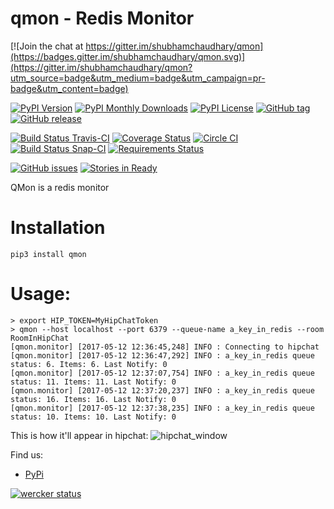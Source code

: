 qmon - Redis Monitor
====================

[![Join the chat at https://gitter.im/shubhamchaudhary/qmon](https://badges.gitter.im/shubhamchaudhary/qmon.svg)](https://gitter.im/shubhamchaudhary/qmon?utm_source=badge&utm_medium=badge&utm_campaign=pr-badge&utm_content=badge)

[![PyPI Version](https://img.shields.io/pypi/v/qmon.svg)](https://pypi.python.org/pypi/qmon) [![PyPI Monthly Downloads](https://img.shields.io/pypi/dm/qmon.svg)](https://pypi.python.org/pypi/qmon) [![PyPI License](https://img.shields.io/pypi/l/qmon.svg)](https://pypi.python.org/pypi/qmon) [![GitHub tag](https://img.shields.io/github/tag/shubhamchaudhary/qmon.svg)](https://github.com/shubhamchaudhary/qmon/releases) [![GitHub release](https://img.shields.io/github/release/shubhamchaudhary/qmon.svg)](https://github.com/shubhamchaudhary/qmon/releases/latest)

[![Build Status Travis-CI](https://travis-ci.org/shubhamchaudhary/qmon.svg)](https://travis-ci.org/shubhamchaudhary/qmon) [![Coverage Status](https://coveralls.io/repos/shubhamchaudhary/qmon/badge.svg?branch=master)](https://coveralls.io/r/shubhamchaudhary/qmon?branch=master) [![Circle CI](https://circleci.com/gh/shubhamchaudhary/qmon.svg?style=svg)](https://circleci.com/gh/shubhamchaudhary/qmon) [![Build Status Snap-CI](https://snap-ci.com/shubhamchaudhary/qmon/branch/master/build_image)](https://snap-ci.com/shubhamchaudhary/qmon/branch/master) [![Requirements Status](https://requires.io/github/shubhamchaudhary/qmon/requirements.svg?branch=master)](https://requires.io/github/shubhamchaudhary/qmon/requirements/?branch=master)

[![GitHub issues](https://img.shields.io/github/issues/shubhamchaudhary/qmon.svg?style=plastic)](https://github.com/shubhamchaudhary/qmon/issues) [![Stories in Ready](https://badge.waffle.io/shubhamchaudhary/qmon.png?label=ready&title=Ready)](https://waffle.io/shubhamchaudhary/qmon)

QMon is a redis monitor 

# Installation
```shell
pip3 install qmon
```

# Usage:

```shell
> export HIP_TOKEN=MyHipChatToken
> qmon --host localhost --port 6379 --queue-name a_key_in_redis --room RoomInHipChat
[qmon.monitor] [2017-05-12 12:36:45,248] INFO : Connecting to hipchat
[qmon.monitor] [2017-05-12 12:36:47,292] INFO : a_key_in_redis queue status: 6. Items: 6. Last Notify: 0
[qmon.monitor] [2017-05-12 12:37:07,754] INFO : a_key_in_redis queue status: 11. Items: 11. Last Notify: 0
[qmon.monitor] [2017-05-12 12:37:20,237] INFO : a_key_in_redis queue status: 16. Items: 16. Last Notify: 0
[qmon.monitor] [2017-05-12 12:37:38,235] INFO : a_key_in_redis queue status: 10. Items: 10. Last Notify: 0
```

This is how it'll appear in hipchat:
![hipchat_window](http://i.imgur.com/G1vnPUm.png)
  
Find us:
  * [PyPi](https://pypi.python.org/pypi/qmon)   

  
[![wercker status](https://app.wercker.com/status/b72e37a06749fd7aab9512499ed15481/m "wercker status")](https://app.wercker.com/project/bykey/b72e37a06749fd7aab9512499ed15481)


